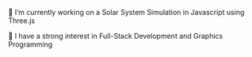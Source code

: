 
🔭 I’m currently working on a Solar System Simulation in Javascript using Three.js

🌱 I have a strong interest in Full-Stack Development and Graphics Programming 


